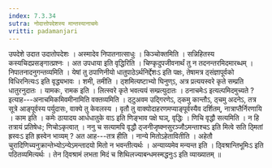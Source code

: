 ```yaml
---
index: 7.3.34
sutra: नोदात्तोपदेशस्य मान्तस्यानाचमेः
vritti: padamanjari
---
```


 उपदेशे उदात उदातोपदेशः । अस्मादेव निपातनात्साधुः । किञ्चोक्तमिति । सन्निहितस्य कस्यचिदप्रसङ्गात्प्रश्नः । अत उपधाया इति वृद्धिरिति । चिण्कृदुपजीवनार्थं तु न तदनन्तरमिदमारब्धम् । निपातनादनुगन्तव्यमिति । येषां तु ठपाणिनीयो धातुपाठेऽर्थनिर्द्देशःऽ इति पक्षः, तेषामत्र ठ्संज्ञापूर्वको विधिरनित्यःऽ इति वृद्ध्यभावः । शमी, तमीति । ठ्शमित्यष्टाभ्यो घिनुण्ऽ, अत्र प्रत्ययस्वरे कृते सम्प्रति धातुरनुदातः । यामकः, रामक इति । लित्स्वरे कृते भवत्ययं सम्प्रत्युदातः । ठनाचमेःऽ इत्यल्पमिदमुच्यते ? इत्याह---अनाचमिकमिवमीनामिति वक्तव्यमिति । ठ्टुअवम उद्गिरणेऽ, ठ्कमु कान्तौऽ, ठ्चमु अदनेऽ, तत्र सूत्रे आङ्पूर्वस्य पर्युदासः, वाक्ये तु केवलस्य । वृतौ तु वाक्योदाहरणमप्याङ्पूर्वस्यैव दर्शितम्, नात्राप्तैर्निरणायि । काम इति । कमेः ठायादय आर्धधातुके वाऽ इति णिङ्भाव पक्षे घञ्, वृद्धिः । णिचि वृद्धौ सत्यमिति । न हि तत्रायं प्रतिषेधः; णिचोऽकृत्वात् । ननु च सत्यामपि वृद्धौ ठ्जनीजृष्क्नसुरञ्जौऽमन्ताश्चऽ इति मित्वे सति ठ्मितां ह्रस्वःऽ इति ह्रस्वेन भाव्यम् ? अत आह---तत्र हीति । नान्ये मितोऽहेतावितीति । अहेतौ चुरादिणिच्यनुक्रान्तेभ्योऽन्येऽमन्तादयो मितो न भवन्तीत्यर्थः । अन्याय्यमेव मन्यन्त इति । ठ्विश्रान्तिभूमिःऽ इति पठितव्यमित्यर्थः । तेन ठ्विश्रामं लभता मिदं च शिथिलज्याबन्धमस्मद्धनुःऽ इति व्याख्यातम् ॥
